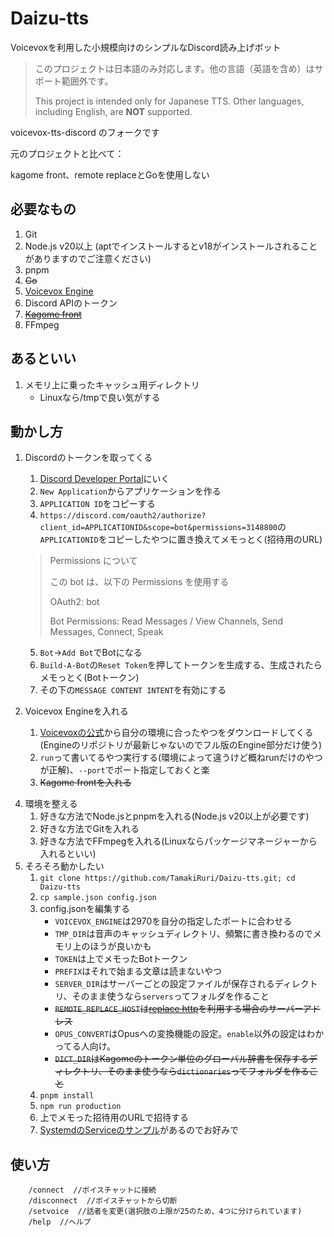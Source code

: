 # Daizu-tts

Voicevoxを利用した小規模向けのシンプルなDiscord読み上げボット

> このプロジェクトは日本語のみ対応します。他の言語（英語を含め）はサポート範囲外です。
>
> This project is intended only for Japanese TTS. Other languages, including English, are **NOT** supported.

voicevox-tts-discord のフォークです

元のプロジェクトと比べて：

kagome front、remote replaceとGoを使用しない

## 必要なもの

1. Git
2. Node.js  v20以上 (aptでインストールするとv18がインストールされることがありますのでご注意ください)
3. pnpm
4. ~~Go~~
5. [Voicevox Engine](https://github.com/VOICEVOX/voicevox_engine/)
6. Discord APIのトークン
7. ~~[Kagome front](https://github.com/notoiro/kagome_front)~~
8. FFmpeg

## あるといい

1. メモリ上に乗ったキャッシュ用ディレクトリ
    - Linuxなら/tmpで良い気がする

## 動かし方

1. Discordのトークンを取ってくる
    1. [Discord Developer Portal](https://discord.com/developers/applications )にいく
    2. `New Application`からアプリケーションを作る
    3. `APPLICATION ID`をコピーする
    4. `https://discord.com/oauth2/authorize?client_id=APPLICATIONID&scope=bot&permissions=3148800`の`APPLICATIONID`をコピーしたやつに置き換えてメモっとく(招待用のURL)

    > Permissions について
    >
    > この bot は、以下の Permissions を使用する
    >
    > OAuth2: bot
    >
    > Bot Permissions: Read Messages / View Channels, Send Messages, Connect, Speak

    5. `Bot`→`Add Bot`でBotになる
    6. `Build-A-Bot`の`Reset Token`を押してトークンを生成する、生成されたらメモっとく(Botトークン)
    7. その下の`MESSAGE CONTENT INTENT`を有効にする
2. Voicevox Engineを入れる
    1. [Voicevoxの公式](https://voicevox.hiroshiba.jp/ )から自分の環境に合ったやつをダウンロードしてくる(Engineのリポジトリが最新じゃないのでフル版のEngine部分だけ使う)
    2. `run`って書いてるやつ実行する(環境によって違うけど概ねrunだけのやつが正解)、`--port`でポート指定しておくと楽
    3. ~~Kagome frontを入れる~~
<!--    1. `git clone https://github.com/notoiro/kagome_front.git; cd kagome_front`
    2. `go build main.go`でエラーとして出てくるコマンド叩いて依存関係をどうにかする
    3. ビルドできたら`./main`-->
4. 環境を整える
    1. 好きな方法でNode.jsとpnpmを入れる(Node.js v20以上が必要です) 
    2. 好きな方法でGitを入れる
    3. 好きな方法でFFmpegを入れる(Linuxならパッケージマネージャーから入れるといい)
5. そろそろ動かしたい
    1. `git clone https://github.com/TamakiRuri/Daizu-tts.git; cd Daizu-tts`
    2. `cp sample.json config.json`
    3. config.jsonを編集する
        - `VOICEVOX_ENGINE`は2970を自分の指定したポートに合わせる
        - `TMP_DIR`は音声のキャッシュディレクトリ、頻繁に書き換わるのでメモリ上のほうが良いかも
        - `TOKEN`は上でメモったBotトークン
        - `PREFIX`はそれで始まる文章は読まないやつ
        - `SERVER_DIR`はサーバーごとの設定ファイルが保存されるディレクトリ、そのまま使うなら`servers`ってフォルダを作ること
        - ~~`REMOTE_REPLACE_HOST`は[replace http](https://github.com/notoiro/replace_http )を利用する場合のサーバーアドレス~~
        - `OPUS_CONVERT`はOpusへの変換機能の設定。`enable`以外の設定はわかってる人向け。
        - ~~`DICT_DIR`はKagomeのトークン単位のグローバル辞書を保存するディレクトリ、そのまま使うなら`dictionaries`ってフォルダを作ること~~
    4. `pnpm install`
    5. `npm run production`
    6. 上でメモった招待用のURLで招待する
    7. [SystemdのServiceのサンプル](https://github.com/notoiro/voicevox-tts-discord/tree/master/services )があるのでお好みで

## 使い方

```
    /connect  //ボイスチャットに接続
    /disconnect  //ボイスチャットから切断
    /setvoice  //話者を変更(選択肢の上限が25のため、4つに分けられています)
    /help  //ヘルプ

```

<!--
## dictionaries以下のファイルについて
Kagome frontで利用されている形態素解析辞書、Neologd辞書はネット辞書であるというその性質上、間違った読み、自動化のミスによる異常な読み、極端に特定の界隈に偏った略語、一般的ではあるが問題のある略語などを含みます。

このボットでは対策として置換時に辞書上の表現と完全一致でマッチさせ、英字の場合は更に3文字以上の場合のみマッチにする対策を取っていますが、それでもおかしい読みがある場合の対策にKagomeの分かち書き単位で置換する辞書を用意しています。

`dictionaries/fix_neologd.json`はボット運用時に判明した怪しい読みを比較的普通の読みに置換する目的でリポジトリに含まれています。

`dictionaries/lite_neologd.json`は面白くないやつだけ直す目的で利用できます。

このファイルは[CC0 1.0](https://creativecommons.org/publicdomain/zero/1.0/deed.ja ) または [NYSL 0.9982](https://www.kmonos.net/nysl/ )で利用できます。
-->
<!--
そもそもKagome自体日本語形態素解析である関係上英語の分かち書きはかなり下手だし、Neologd辞書も更新されてない関係で2020年以降の単語は出てこないし、固有名詞の中で細分化されてない関係でプログラム側で絞れないし、英文だと人名で中途半端な場所で引っかかるし、記号とか意味不明な読みついてることあるし、その割にネットだと割と入力される類の単語は怪しかったりで、企業名とか製品名とか作品名が正しく読まれるぐらいのメリットしかない割にメモリ2GBぐらい食うプログラムを本当に必須として使うべきなのかとは思うけど。
-->